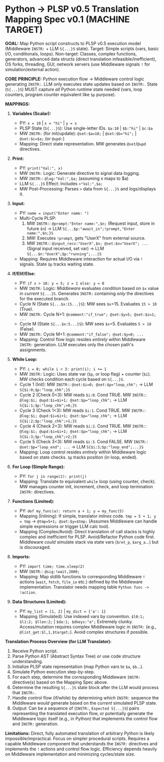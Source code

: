 # Python -> PLSP v0.5 Translation Mapping Spec v0.1 (MACHINE TARGET)

**GOAL:** Map Python script constructs to PLSP v0.5 execution model (Middleware `INSTR:` + LLM `S{...}S` state). Target: Simple scripts (vars, basic I/O, conditionals, loops). Non-target: Classes, complex functions, generators, advanced data structs (direct translation infeasible/inefficient), OS forks, threading, GUI, network servers (use Middleware signals `!` for simulation/external action).

**CORE PRINCIPLE:** Python execution flow -> Middleware control logic generating `INSTR:`. LLM only executes state updates based on `INSTR:`. State (`S{...}S`) MUST capture *all* Python runtime state needed (vars, loop counters, program counter equivalent like `$p` purpose).

**MAPPINGS:**

1.  **Variables (Scalar):**
    *   PY: `x = 10` | `s = "hi"` | `y = x`
    *   PLSP State (`S{...}S`): Use single-letter IDs. `$a:10` | `$b:"hi"` | `$c:$a`
    *   MW `INSTR:` (for init/update): `@set:$a=10;` | `@set:$b="hi";` | `@set:$c=$a;` (or `@upd:`)
    *   Mapping: Direct state representation. MW generates `@set`/`@upd` directives.

2.  **Print:**
    *   PY: `print("Val:", x)`
    *   MW `INSTR:` Logic: Generate directive to signal data logging.
    *   MW `INSTR:`: `@log:"Val:",$a;` (assuming x maps to $a)
    *   LLM `S{...}S` Effect: Includes `>"Val:",$a;`
    *   MW Post-Processing: Parses `>` data from `S{...}S` and logs/displays it.

3.  **Input:**
    *   PY: `name = input("Enter name: ")`
    *   Multi-Cycle PLSP:
        1.  MW `INSTR:`: `@prompt:"Enter name:",$n;` (Request input, store in future `$n`) -> LLM `S{...$p:"await_in";!prompt,"Enter name:",$n;}S`
        2.  MW: Executes `!prompt`, gets "UserX" from external source.
        3.  MW `INSTR:`: `@input_recv:"UserX",$n; @set:$n="UserX"; ...` (Signal input received, set var) -> LLM `S{...$n:"UserX";$p:"running";...}S`
    *   Mapping: Requires Middleware interaction for actual I/O via `!` signals. State `$p` tracks waiting state.

4.  **If/Elif/Else:**
    *   PY: `if x > 10: y = 5; z = 1 else: y = 0`
    *   MW `INSTR:` Logic: *Middleware* evaluates condition based on `$x` value in *current* `S{...}S`. Generates `INSTR:` containing *only* the directives for the executed branch.
    *   Cycle N (State `S{...$x:15...}S`): MW sees `$x`=15. Evaluates `15 > 10` (True).
    *   MW `INSTR:` Cycle N+1: `@comment:"if_true"; @set:$y=5; @set:$z=1; ...`
    *   Cycle M (State `S{...$x:5...}S`): MW sees `$x`=5. Evaluates `5 > 10` (False).
    *   MW `INSTR:` Cycle M+1: `@comment:"if_false"; @set:$y=0; ...`
    *   Mapping: Control flow logic resides *entirely* within Middleware `INSTR:` generation. LLM executes only the chosen path's assignments.

5.  **While Loop:**
    *   PY: `i = 0; while i < 3: print(i); i += 1`
    *   MW `INSTR:` Logic: Uses state var (`$p`, or loop flag) + counter (`$i`). MW checks condition each cycle based on `S{...}S`.
    *   Cycle 1 (Init): MW `INSTR:`: `@set:$i=0; @set:$p="loop_chk";` -> LLM `S{$i:0;$p:"loop_chk";}S`
    *   Cycle 2 (Check 0<3): MW reads `$i:0`. Cond TRUE. MW `INSTR:`: `@log:$i; @upd:$i=$i+1; @set:$p="loop_chk";` -> LLM `S{$i:1;$p:"loop_chk";>0;}S`
    *   Cycle 3 (Check 1<3): MW reads `$i:1`. Cond TRUE. MW `INSTR:`: `@log:$i; @upd:$i=$i+1; @set:$p="loop_chk";` -> LLM `S{$i:2;$p:"loop_chk";>1;}S`
    *   Cycle 4 (Check 2<3): MW reads `$i:2`. Cond TRUE. MW `INSTR:`: `@log:$i; @upd:$i=$i+1; @set:$p="loop_chk";` -> LLM `S{$i:3;$p:"loop_chk";>2;}S`
    *   Cycle 5 (Check 3<3): MW reads `$i:3`. Cond FALSE. MW `INSTR:`: `@set:$p="loop_end"; ...` -> LLM `S{$i:3;$p:"loop_end";...}S`
    *   Mapping: Loop control resides *entirely* within Middleware logic based on state checks. `$p` tracks position (in loop, ended).

6.  **For Loop (Simple Range):**
    *   PY: `for j in range(2): print(j)`
    *   Mapping: Translate to equivalent `while` loop (using counter, check). MW manages counter init, increment, check, and loop termination `INSTR:` directives.

7.  **Functions (Limited):**
    *   PY: `def my_func(a): return a + 1; y = my_func(5)`
    *   Mapping (Inlining): If simple, translator *inlines* code. `tmp = 5 + 1; y = tmp` -> `@tmp=5+1; @set:$y=$tmp;` (Assumes Middleware can handle simple expressions or trigger LLM calc tool).
    *   Mapping (Complex/Avoid): Direct translation of call stacks is highly complex and inefficient for PLSP. Avoid/Refactor Python code first. Middleware *could* simulate stack via state vars (`$ret_p`, `$arg_a`...) but is discouraged.

8.  **Imports:**
    *   PY: `import time; time.sleep(2)`
    *   MW `INSTR:`: `@sig:!wait,2000;`
    *   Mapping: Map stdlib functions to corresponding Middleware `!` actions (`wait`, `fetch`, `file_io` etc.) defined by the Middleware implementation. Translator needs mapping table `Python func -> !action`.

9.  **Data Structures (Limited):**
    *   PY: `my_list = [1, 2]` | `my_dict = {'a': 1}`
    *   Mapping (Simulated): Use indexed vars by convention. `$l0:1; $l1:2; $llen:2;` | `$da:1; $dkeys:"a";` Extremely clunky. Access/mutation requires complex Middleware logic in `INSTR:` (e.g., `@list_get:$l,1,$target;`). Avoid complex structures if possible.

**Translation Process Overview (for LLM Translator):**

1.  Receive Python script.
2.  Parse Python AST (Abstract Syntax Tree) or use code structure understanding.
3.  Initialize PLSP state representation (map Python vars to `$a`, `$b`...).
4.  Simulate Python execution step-by-step.
5.  For each step, determine the corresponding Middleware `INSTR:` directive(s) based on the Mapping Spec above.
6.  Determine the resulting `S{...}S` state block after the LLM would process that `INSTR:`.
7.  Handle control flow (if/while) by determining *which* `INSTR:` sequence the Middleware *would* generate based on the *current* simulated PLSP state.
8.  Output: Can be a sequence of (`INSTR:`, `Expected S{...}S`) pairs representing the translated execution flow, or potentially generate the Middleware logic itself (e.g., in Python) that implements the control flow and `INSTR:` generation.

**Limitations:** Direct, fully automated translation of arbitrary Python is likely impossible/impractical. Focus on simpler procedural scripts. Requires a capable Middleware component that understands the `INSTR:` directives and implements the `!` actions and control flow logic. Efficiency depends heavily on Middleware implementation and minimizing cycles/state size.